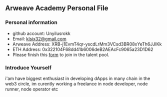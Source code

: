 ## Arweave Academy Personal File

### Personal information

- github account: Unyilusrokk
- Email: klsix32@gmail.com
- Arweave Address: XRB-j1EvmT4qr-yscdLrMm3VCsd3BR08xYeTh6JJIKk
- ETH Address: 0x322104F68dd41b6006deB2AEAcFc9065a23D1D62
- Please finish this [form](https://docs.google.com/forms/d/e/1FAIpQLSfWA5fIIcBgmRppm3jNz5vmf9Mai_QMVil-2pO4r7YKn_Zhtw/viewform?usp=sf_link) to join in the talent pool.

### Introduce Yourself
 i'am have biggest enthusiast in developing dApps in many chain in the web3 circle, im curently working a freelance in node developer, node runner, node operator etc
